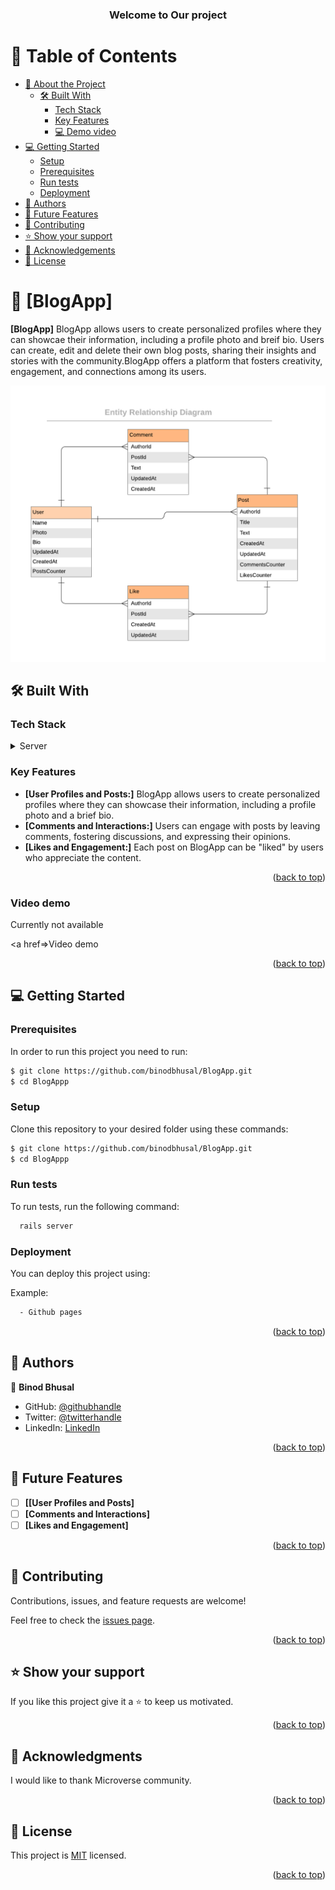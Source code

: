 <a name="readme-top"></a>
<div align="center">

  <h3><b>Welcome to Our project</b></h3>

</div>

<!-- TABLE OF CONTENTS -->

# 📗 Table of Contents

- [📖 About the Project](#about-project)
  - [🛠 Built With](#built-with)
    - [Tech Stack](#tech-stack)
    - [Key Features](#key-features)
    - [💻 Demo video](#demo-video)
- [💻 Getting Started](#getting-started)
  - [Setup](#setup)
  - [Prerequisites](#prerequisites)
  - [Run tests](#run-tests)
  - [Deployment](#deployment)
- [👥 Authors](#authors)
- [🔭 Future Features](#future-features)
- [🤝 Contributing](#contributing)
- [⭐️ Show your support](#support)
- [🙏 Acknowledgements](#acknowledgements)
- [📝 License](#license)

<!-- PROJECT DESCRIPTION -->

# 📖 [BlogApp] <a name="about-project"></a>

**[BlogApp]** BlogApp allows users to create personalized profiles where they can showcae their information, including a profile photo and breif bio. Users can create, edit and delete their own blog posts, sharing their insights and stories with the community.BlogApp offers a platform that fosters creativity, engagement, and connections among its users.
<p align="center">
  <img src="https://github.com/binodbhusal/BlogApp/blob/data-model/images/blog_app_erd.png"/>
</p>

## 🛠 Built With <a name="built-with"></a>

### Tech Stack <a name="tech-stack"></a>

<details>
  <summary>Server</summary>
  <ul>
    <li><a href="https://rubyonrails.org/">Ruby on Rails</a></li>
  </ul>
</details>


<!-- Features -->

### Key Features <a name="key-features"></a>

- **[User Profiles and Posts:]** BlogApp allows users to create personalized profiles where they can showcase their information, including a profile photo and a brief bio.
- **[Comments and Interactions:]** Users can engage with posts by leaving comments, fostering discussions, and expressing their opinions.
- **[Likes and Engagement:]** Each post on BlogApp can be "liked" by users who appreciate the content.

<p align="right">(<a href="#readme-top">back to top</a>)</p>

<!-- Demo -->

### Video demo <a name="demo-video"></a>

Currently not available 

<a href=>Video demo</a>

<p align="right">(<a href="#readme-top">back to top</a>)</p>

<!-- GETTING STARTED -->

## 💻 Getting Started <a name="getting-started"></a>

### Prerequisites

In order to run this project you need to run:

```sh
$ git clone https://github.com/binodbhusal/BlogApp.git
$ cd BlogAppp
```

### Setup

Clone this repository to your desired folder using these commands:

```sh
$ git clone https://github.com/binodbhusal/BlogApp.git
$ cd BlogAppp
```

### Run tests

To run tests, run the following command:

```sh
  rails server 
```

### Deployment

You can deploy this project using:

Example:

```sh
  - Github pages
```

<p align="right">(<a href="#readme-top">back to top</a>)</p>

<!-- AUTHORS -->

## 👥 Authors <a name="authors"></a>

👤 **Binod Bhusal**

- GitHub: [@githubhandle](https://github.com/binodbhusal)
- Twitter: [@twitterhandle](https://twitter.com/Binod_ironLad)
- LinkedIn: [LinkedIn](https://www.linkedin.com/in/binodbhusal)

<p align="right">(<a href="#readme-top">back to top</a>)</p>

<!-- FUTURE FEATURES -->

## 🔭 Future Features <a name="future-features"></a>

- [ ] **[[User Profiles and Posts]**
- [ ] **[Comments and Interactions]**
- [ ] **[Likes and Engagement]**

<p align="right">(<a href="#readme-top">back to top</a>)</p>

<!-- CONTRIBUTING -->

## 🤝 Contributing <a name="contributing"></a>

Contributions, issues, and feature requests are welcome!

Feel free to check the [issues page](https://github.com/binodbhusal/BlogApp/issues).

<p align="right">(<a href="#readme-top">back to top</a>)</p>

<!-- SUPPORT -->

## ⭐️ Show your support <a name="support"></a>

If you like this project give it a ⭐️ to keep us motivated.

<p align="right">(<a href="#readme-top">back to top</a>)</p>

<!-- ACKNOWLEDGEMENTS -->

## 🙏 Acknowledgments <a name="acknowledgements"></a>


I would like to thank Microverse community.

<p align="right">(<a href="#readme-top">back to top</a>)</p>

<!-- LICENSE -->

## 📝 License <a name="license"></a>

This project is [MIT](./LICENSE.md) licensed.

<p align="right">(<a href="#readme-top">back to top</a>)</p>
